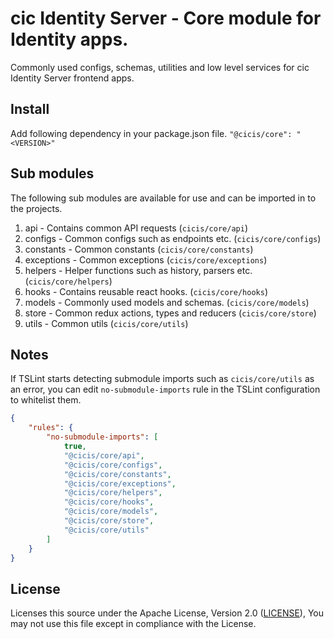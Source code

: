 # cic Identity Server - Core module for Identity apps.

Commonly used configs, schemas, utilities and low level services for cic Identity Server frontend apps.

## Install
Add following dependency in your package.json file.
`"@cicis/core": "<VERSION>"`

## Sub modules

The following sub modules are available for use and can be imported in to the projects.

1. api - Contains common API requests (`cicis/core/api`)
2. configs - Common configs such as endpoints etc. (`cicis/core/configs`)
3. constants - Common constants (`cicis/core/constants`)
4. exceptions - Common exceptions (`cicis/core/exceptions`)
5. helpers - Helper functions such as history, parsers etc. (`cicis/core/helpers`)
6. hooks - Contains reusable react hooks. (`cicis/core/hooks`)
7. models - Commonly used models and schemas. (`cicis/core/models`)
8. store - Common redux actions, types and reducers (`cicis/core/store`)
9. utils - Common utils (`cicis/core/utils`)

## Notes

If TSLint starts detecting submodule imports such as `cicis/core/utils` as an error, you can edit `no-submodule-imports` rule in the TSLint configuration to whitelist them.

```json
{
    "rules": {
        "no-submodule-imports": [
            true,
            "@cicis/core/api",
            "@cicis/core/configs",
            "@cicis/core/constants",
            "@cicis/core/exceptions",
            "@cicis/core/helpers",
            "@cicis/core/hooks",
            "@cicis/core/models",
            "@cicis/core/store",
            "@cicis/core/utils"
        ]
    }
}
``` 

## License

Licenses this source under the Apache License, Version 2.0 ([LICENSE](LICENSE)), You may not use this file except in compliance with the License.

